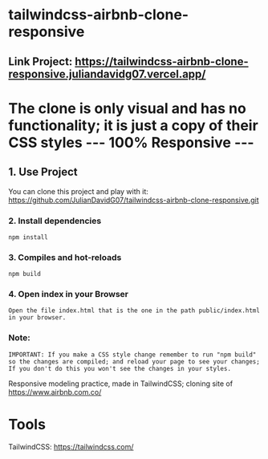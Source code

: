 # tailwindcss-airbnb-clone-responsive
## Link Project: https://tailwindcss-airbnb-clone-responsive.juliandavidg07.vercel.app/
# The clone is only visual and has no functionality; it is just a copy of their CSS styles  --- 100% Responsive ---


## 1. Use Project
You can clone this project and play with it: https://github.com/JulianDavidG07/tailwindcss-airbnb-clone-responsive.git


### 2. Install dependencies
```
npm install
```

### 3. Compiles and hot-reloads 
```
npm build
```

### 4. Open index in your Browser
```
Open the file index.html that is the one in the path public/index.html in your browser.
```

### Note:
```
IMPORTANT: If you make a CSS style change remember to run "npm build" so the changes are compiled; and reload your page to see your changes;
If you don't do this you won't see the changes in your styles.
```
Responsive modeling practice, made in TailwindCSS; cloning site of https://www.airbnb.com.co/

# Tools

TailwindCSS: https://tailwindcss.com/
